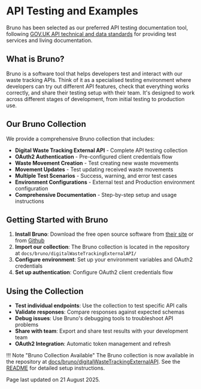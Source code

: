 # API Testing and Examples

Bruno has been selected as our preferred API testing documentation tool, following [GOV.UK API technical and data standards](https://www.gov.uk/guidance/gds-api-technical-and-data-standards#test-your-assumptions-with-users) for providing test services and living documentation.

## What is Bruno?

Bruno is a software tool that helps developers test and interact with our waste tracking APIs. Think of it as a specialised testing environment where developers can try out different API features, check that everything works correctly, and share their testing setup with their team. It's designed to work across different stages of development, from initial testing to production use.

## Our Bruno Collection

We provide a comprehensive Bruno collection that includes:

- **Digital Waste Tracking External API** - Complete API testing collection
- **OAuth2 Authentication** - Pre-configured client credentials flow
- **Waste Movement Creation** - Test creating new waste movements
- **Movement Updates** - Test updating received waste movements
- **Multiple Test Scenarios** - Success, warning, and error test cases
- **Environment Configurations** - External test and Production environment configuration
- **Comprehensive Documentation** - Step-by-step setup and usage instructions

## Getting Started with Bruno

1. **Install Bruno**: Download the free open source software from [their site](https://www.usebruno.com/) or from [Github](https://github.com/usebruno/bruno/releases)
2. **Import our collection**: The Bruno collection is located in the repository at `docs/bruno/digitalWasteTrackingExternalAPI/`
3. **Configure environment**: Set up your environment variables and OAuth2 credentials
4. **Set up authentication**: Configure OAuth2 client credentials flow

## Using the Collection

- **Test individual endpoints**: Use the collection to test specific API calls
- **Validate responses**: Compare responses against expected schemas
- **Debug issues**: Use Bruno's debugging tools to troubleshoot API problems
- **Share with team**: Export and share test results with your development team
- **OAuth2 Integration**: Automatic token management and refresh

!!! Note "Bruno Collection Available"
    The Bruno collection is now available in the repository at [docs/bruno/digitalWasteTrackingExternalAPI](https://github.com/DEFRA/waste-tracking-service/tree/main/docs/bruno/digitalWasteTrackingExternalAPI). 
    See the [README](https://github.com/DEFRA/waste-tracking-service/tree/main/docs/bruno/digitalWasteTrackingExternalAPI/EXPORT-README.md) for detailed setup instructions.

Page last updated on 21 August 2025.
